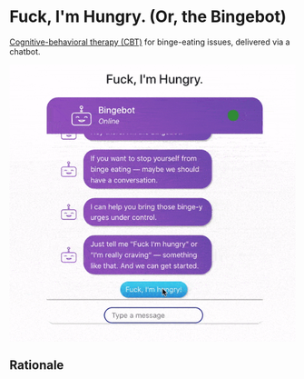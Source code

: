 # Fuck, I'm Hungry. (Or, the Bingebot)

[Cognitive-behavioral therapy (CBT)](https://www.mayoclinic.org/tests-procedures/cognitive-behavioral-therapy/about/pac-20384610) for binge-eating issues, delivered via a chatbot.


<img align="center" src="https://github.com/seinwave/fuck-im-hungry/blob/master/fuck-im-hungry.gif" alt="Bingebot in action">


## Rationale 

